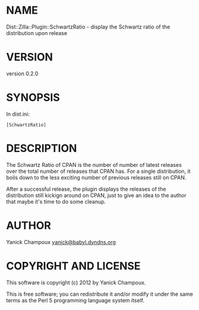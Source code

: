 # NAME

Dist::Zilla::Plugin::SchwartzRatio - display the Schwartz ratio of the distribution upon release

# VERSION

version 0.2.0

# SYNOPSIS

In dist.ini:

    [SchwartzRatio]

# DESCRIPTION

The Schwartz Ratio of CPAN is the number of number of latest
releases over the total number of releases that CPAN has. For
a single distribution, it boils down to the less exciting
number of previous releases still on CPAN. 

After a successful release, the plugin displays
the releases of the distribution still kickign around on CPAN,
just to give an idea to the author that maybe it's time
to do some cleanup.

# AUTHOR

Yanick Champoux <yanick@babyl.dyndns.org>

# COPYRIGHT AND LICENSE

This software is copyright (c) 2012 by Yanick Champoux.

This is free software; you can redistribute it and/or modify it under
the same terms as the Perl 5 programming language system itself.
